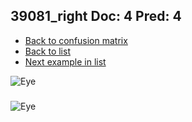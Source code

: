 ## 39081_right Doc: 4 Pred: 4
- [Back to confusion matrix](https://github.com/juliandewit/kaggle_retinopathy/blob/master/matrix.md)
- [Back to list](https://github.com/juliandewit/kaggle_retinopathy/blob/master/lists/44/list.md)
- [Next example in list](https://github.com/juliandewit/kaggle_retinopathy/blob/master/lists/44/39/39164_left.md)

![Eye](https://retinopaty.blob.core.windows.net/size1024/39081_right_4.jpeg)

### 

![Eye]()
